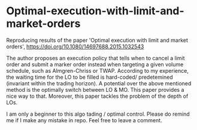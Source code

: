 # Optimal-execution-with-limit-and-market-orders
Reproducing results of the paper 'Optimal execution with limit and market orders', https://doi.org/10.1080/14697688.2015.1032543


The author proposes an execution policy that tells when to cancel a limit order and submit a marker order instead when targeting 
a given volume schedule, such as Almgren-Chriss or TWAP. According to my experience, the waiting time for the LO to be filled is 
hard-coded/ predetemined (invariant within the trading horizon). A potential over the above mentioned method is the optimally switch
between LO & MO. This paper provides a nice way to that. Moreover, this paper tackles the problem of the depth of LOs.



I am only a beginner to this algo tading / optimal control. Please do remind me if I make any mistake in repo. Feel free to leave a comment.
